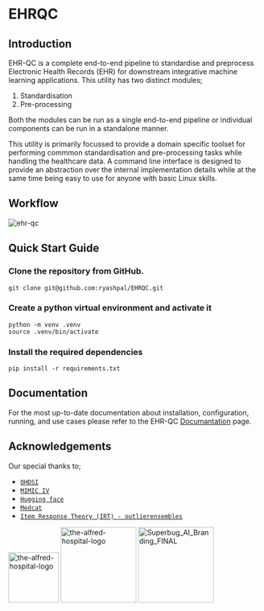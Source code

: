 # **EHRQC**

## Introduction

EHR-QC is a complete end-to-end pipeline to standardise and preprocess Electronic Health Records (EHR) for downstream integrative machine learning applications. This utility has two distinct modules;

1. Standardisation
2. Pre-processing

Both the modules can be run as a single end-to-end pipeline or individual components can be run in a standalone manner.

This utility is primarily focussed to provide a domain specific toolset for performing commmon standardisation and pre-processing tasks while handling the healthcare data. A command line interface is designed to provide an abstraction over the internal implementation details while at the same time being easy to use for anyone with basic Linux skills.

## Workflow

![ehr-qc](https://user-images.githubusercontent.com/56529301/232653693-0a3a778e-3b74-4b28-b352-f22bcecd2111.PNG)

## Quick Start Guide

### Clone the repository from GitHub.

```shell
git clone git@github.com:ryashpal/EHRQC.git
```

### Create a python virtual environment and activate it

```shell
python -m venv .venv
source .venv/bin/activate
```

### Install the required dependencies

```shell
pip install -r requirements.txt
```

## Documentation

For the most up-to-date documentation about installation, configuration, running, and use cases please refer to the EHR-QC [Documantation](https://ehr-qc-tutorials.readthedocs.io/en/latest/index.html) page.


## Acknowledgements

Our special thanks to;

* [`OHDSI`](https://www.ohdsi.org/)
* [`MIMIC IV`](https://physionet.org/content/mimiciv)
* [`Hugging face`](https://huggingface.co/)
* [`Medcat`](https://github.com/CogStack/MedCAT)
* [`Item Response Theory (IRT) - outlierensembles`](https://cran.r-project.org/web/packages/outlierensembles/index.html)

<img src="https://user-images.githubusercontent.com/56529301/155898403-c453ab3f-df17-45c8-ac0a-b314461f5e8f.png" 
alt="the-alfred-hospital-logo" width="100"/>
<img src="https://user-images.githubusercontent.com/56529301/155898442-ba8dcbb1-14dd-4c8b-96e6-e02c6a632c0e.png" alt="the-alfred-hospital-logo" width="150"/>
<img src="https://user-images.githubusercontent.com/56529301/155898475-a5244ab5-e16e-4e5d-b562-6a89a7c2b7b7.png" alt="Superbug_AI_Branding_FINAL" width="150"/>
